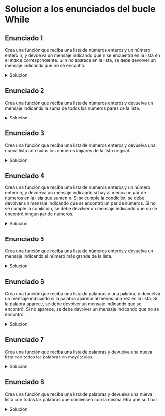 # Solucion a los enunciados del bucle While

## Enunciado 1

Crea una función que reciba una lista de números enteros y un número entero n, y devuelva un mensaje indicando que n se encuentra en la lista en el índice correspondiente. Si n no aparece en la lista, se debe devolver un mensaje indicando que no se encontró.

<details>
  <summary>Solucion</summary>
  
  ```kotlin
fun main() {
    val list = listOf(1, 2, 3, 4, 5)
    val n = 34
    println(findIndex(list, n))
}

fun findIndex(list: List<Int>, n: Int): String {
    println(list)
    for ((index, value) in list.withIndex()) {
        if (value == n) {
            return "El valor $n se encuentra en la lista en el índice $index"
        }
    }
    return "El valor $n no se encuentra en la lista"
}
  ```
</details>

## Enunciado 2

  Crea una función que reciba una lista de números enteros y devuelva un mensaje indicando la suma de todos los números pares de la lista.

<details>
  <summary>Solucion</summary>
  
  ```kotlin
fun main() {
    val listaNumeros = listOf(1,1,1,1,1)
    println(sumarNumerosPares(listaNumeros))
}

fun sumarNumerosPares(listaNumeros: List<Int>): String {
    var suma = 0
    for (numero in listaNumeros) {
        if (numero % 2 == 0) {
            suma += numero
        }
    }
    return if (suma < 1) "No hay números pares" else "La suma de los números pares es: $suma"
}

  ```
</details>

## Enunciado 3

Crea una función que reciba una lista de números enteros y devuelva una nueva lista con todos los números impares de la lista original.

<details>
  <summary>Solucion</summary>
  
  ```kotlin

fun main() {
    val list = listOf(1, 2, 3, 4, 5, 6, 7, 8, 9, 10)
    println(oddNumbers(list))
}

fun oddNumbers(list: List<Int>): List<Int> {
    val oddList = mutableListOf<Int>()
    for (number in list) {
        if (number % 2 != 0) {
            oddList.add(number)
        }
    }
    return oddList
}
  ```
</details>

## Enunciado 4

Crea una función que reciba una lista de números enteros y un número entero n, y devuelva un mensaje indicando si hay al menos un par de números en la lista que sumen n. Si se cumple la condición, se debe devolver un mensaje indicando que se encontró un par de números. Si no se cumple la condición, se debe devolver un mensaje indicando que no se encontró ningún par de números.


<details>
  <summary>Solucion</summary>
  
  ```kotlin
 
fun main() {
    val list = listOf(1, 2, 3, 4, 5, 6, 7, 8, 9, 10)
    println(hasPairWithSum(list, 11))
}

fun hasPairWithSum(list: List<Int>, targetSum: Int): Boolean {
    for (num in list) {
        if (list.contains(targetSum - num)) {
            return true
        }
    }
    return false
}

  ```
</details>

## Enunciado 5

Crea una función que reciba una lista de números enteros y devuelva un mensaje indicando el número más grande de la lista.


<details>
  <summary>Solucion</summary>
  
  ```kotlin
 fun main() {
    val list = listOf(1, 2, 3, 4, 5, 6, 7, 8, 9, 10)
    println(biggestNumber(list))
}
fun biggestNumber(list: List<Int>): Int? {
    return list.maxOrNull()
}

  ```
</details>

## Enunciado 6

Crea una función que reciba una lista de palabras y una palabra, y devuelva un mensaje indicando si la palabra aparece al menos una vez en la lista. Si la palabra aparece, se debe devolver un mensaje indicando que se encontró. Si no aparece, se debe devolver un mensaje indicando que no se encontró.


<details>
  <summary>Solucion</summary>
  
  ```kotlin
 fun main() {
    val words = listOf("apple", "banana", "orange")
    val word = "apple"
    println(containsWord(words, word))
}

fun containsWord(words: List<String>, word: String): String {
    return if (words.contains(word)) "$word found()" else "$word not found()"
}
  ```
</details>

## Enunciado 7

Crea una función que reciba una lista de palabras y devuelva una nueva lista con todas las palabras en mayúsculas.


<details>
  <summary>Solucion</summary>
  
  ```kotlin
 fun main() {
    val words = listOf("apple", "banana", "orange")
    println(upperCaseWords(words))
}

fun upperCaseWords(words: List<String>): Any {
    return words.map { it.uppercase() }
}
  ```
</details>

## Enunciado 8

Crea una función que reciba una lista de palabras y devuelva una nueva lista con todas las palabras que comiencen con la misma letra que su final.


<details>
  <summary>Solucion</summary>
  
  ```kotlin
 fun main() {
    val words = listOf("apple", "banana", "kiwi", "orange", "grape")
    println(newList(words))
}

fun newList(words: List<String>): Any {
    return words.filter { it[0] == it.last() }
}
  ```
</details>

